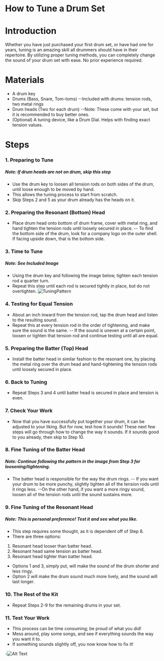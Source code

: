 # How to Tune a Drum Set




# Introduction

Whether you have just purchased your first drum set, or have had one for years, tuning is an amazing skill all drummers should have in their repertoire. By utilizing proper tuning methods, you can completely change the sound of your drum set with ease. No prior experience required.




# Materials

- A drum key
- Drums (Bass, Snare, Tom-toms)
--Included with drums: tension rods, two metal rings
- Drum heads (Two for each drum)
--Note: These come with your set, but it is recommended to buy better ones.
- (Optional) A tuning device, like a Drum Dial. Helps with finding exact tension values.


# Steps

### 1. Preparing to Tune
##### Note: If drum heads are not on drum, skip this step
- Use the drum key to loosen all tension rods on both sides of the drum, until loose enough to be moved by hand.
- This allows the tuning process to start from scratch.
- Skip Steps 2 and 5 as your drum already has the heads on it.

### 2. Preparing the Resonant (Bottom) Head
- Place drum head onto bottom of drum frame, cover with metal ring, and hand tighten the tension rods until loosely secured in place.
-- To find the bottom side of the drum, look for a company logo on the outer shell. If facing upside down, that is the bottom side.

### 3. Time to Tune
##### Note: See Included Image
- Using the drum key and following the image below, tighten each tension rod a quarter turn.
- Repeat this step until each rod is secured tightly in place, but do not overtighten.
![TuningPattern](https://content.instructables.com/ORIG/F36/4MW5/FJX8VUZK/F364MW5FJX8VUZK.jpg?auto=webp&frame=1&fit=bounds&md=23ffdbc5c853b8beeae89d32802b8aad)

### 4. Testing for Equal Tension
- About an inch inward from the tension rod, tap the drum head and listen to the resulting sound.
- Repeat this at every tension rod in the order of tightening, and make sure the sound is the same.
-- If the sound is uneven at a certain point, loosen or tighten that tension rod and continue testing until all are equal.

### 5. Preparing the Batter (Top) Head
- Install the batter head in similar fashion to the resonant one, by placing the metal ring over the drum head and hand-tightening the tension rods until loosely secured in place.

### 6. Back to Tuning
- Repeat Steps 3 and 4 until batter head is secured in place and tension is even.

### 7. Check Your Work
- Now that you have successfully put together your drum, it can be adjusted to your liking. But for now, test how it sounds! These next few steps will go through how to change the way it sounds. If it sounds good to you already, then skip to Step 10.

### 8. Fine Tuning of the Batter Head
##### Note: Continue following the pattern in the image from Step 3 for loosening/tightening.
- The batter head is responsible for the way the drum rings.
-- If you want your drum to be more punchy, slightly tighten all of the tension rods until it rings less.
--On the other hand, if you want a more ringy sound, loosen all of the tension rods until the sound sustains more.

### 9. Fine Tuning of the Resonant Head
##### Note: This is personal preference! Test it and see what you like.
- This step requires some thought, as it is dependent off of Step 8.
- There are three options:
1. Resonant head looser than batter head.
2. Resonant head same tension as batter head.
3. Resonant head tighter than batter head.
- Options 1 and 3, simply put, will make the sound of the drum shorter and less ringy.
- Option 2 will make the drum sound much more lively, and the sound will last longer.

### 10. The Rest of the Kit
- Repeat Steps 2-9 for the remaining drums in your set.

### 11. Test Your Work
- This process can be time consuming; be proud of what you did!
- Mess around, play some songs, and see if everything sounds the way you want it to.
- If something sounds slightly off, you now know how to fix it!

-![Alt Text](https://media0.giphy.com/media/uKWE6qMrVOEEg/200.gif)

